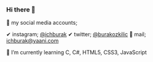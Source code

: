 ### Hi there 👋

🎁 my social media accounts; 

✔ instagram; [@ichburak](https://www.instagram.com/ichburak/)
✔ twitter; [@burakozkilic](https://twitter.com/burakozkilic)
📧 mail; ichburak@yaani.com

👀 I’m currently learning C, C#, HTML5, CSS3, JavaScript

